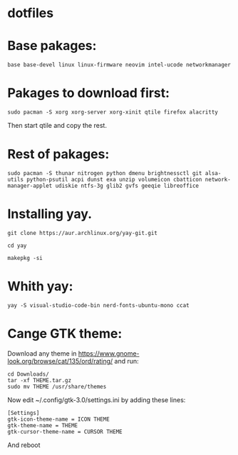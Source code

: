 # dotfiles

# Base pakages:

```
base base-devel linux linux-firmware neovim intel-ucode networkmanager
```


# Pakages to download first:
```
sudo pacman -S xorg xorg-server xorg-xinit qtile firefox alacritty
```
Then start qtile and copy the rest.

# Rest of pakages:
```
sudo pacman -S thunar nitrogen python dmenu brightnessctl git alsa-utils python-psutil acpi dunst exa unzip volumeicon cbatticon network-manager-applet udiskie ntfs-3g glib2 gvfs geeqie libreoffice
```

# Installing yay.
```
git clone https://aur.archlinux.org/yay-git.git

cd yay

makepkg -si
```

# Whith yay:
```
yay -S visual-studio-code-bin nerd-fonts-ubuntu-mono ccat
```

# Cange GTK theme:
Download any theme in https://www.gnome-look.org/browse/cat/135/ord/rating/ and run:
```
cd Downloads/
tar -xf THEME.tar.gz
sudo mv THEME /usr/share/themes
```
Now edit ~/.config/gtk-3.0/settings.ini by adding these lines:
```
[Settings]
gtk-icon-theme-name = ICON THEME
gtk-theme-name = THEME
gtk-cursor-theme-name = CURSOR THEME
```
And reboot

